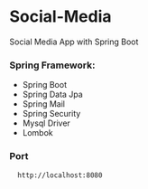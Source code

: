 # Social-Media
Social Media App with Spring Boot

### Spring Framework:
  - Spring Boot
  - Spring Data Jpa
  - Spring Mail
  - Spring Security
  - Mysql Driver
  - Lombok
  ### Port
```
  http://localhost:8080
```

